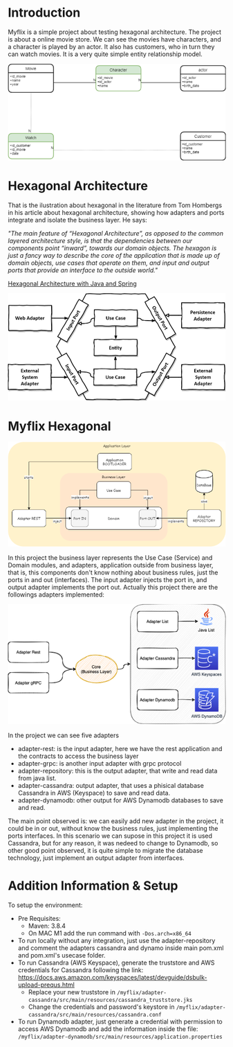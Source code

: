 # **Introduction**

Myflix is a simple project about testing hexagonal architecture.
The project is about a online movie store. We can see the movies have characters, and a character is played by an actor. It also has customers, who in turn they can watch movies.
It is a very quite simple entity relationship model.

![alt text](https://github.com/markoshlima/myflix-hexagonal/blob/main/doc/Entity%20Relatioship%20Model/Entity%20Relatioship%20Model.png?raw=true)

# **Hexagonal Architecture**

That is the ilustration about hexagonal in the literature from Tom Hombergs in his article about hexagonal architecture, showing how adapters and ports integrate and isolate the business layer. He says:

*"The main feature of “Hexagonal Architecture”, as opposed to the common layered architecture style, is that the dependencies between our components point “inward”, towards our domain objects.
The hexagon is just a fancy way to describe the core of the application that is made up of domain objects, use cases that operate on them, and input and output ports that provide an interface to the outside world."*

[Hexagonal Architecture with Java and Spring](https://reflectoring.io/spring-hexagonal/)

![alt text](https://github.com/markoshlima/myflix-hexagonal/blob/main/doc/Product%20Hexagonal%20Architecture/hexagonal-architecture.png?raw=true)

# **Myflix Hexagonal**

![](https://github.com/markoshlima/myflix-hexagonal/blob/main/doc/Product%20Hexagonal%20Architecture/Product%20Hexagonal%20Architecture.png?raw=true)

In this project the business layer represents the Use Case (Service) and Domain modules, and adapters, application outside from business layer, that is, this components don't know nothing about business rules, just the ports in and out (interfaces).
The input adapter injects the port in, and output adapter implements the port out. Actually this project there are the followings adapters implemented:

![](https://github.com/markoshlima/myflix-hexagonal/blob/main/doc/Product%20Hexagonal%20Architecture/Adapters%20Hexagonal.png?raw=true)

In the project we can see five adapters
- adapter-rest: is the input adapter, here we have the rest application and the contracts to access the business layer
- adapter-grpc: is another input adapter with grpc protocol
- adapter-repository: this is the output adapter, that write and read data from java list.
- adapter-cassandra: output adapter, that uses a phisical database Cassandra in AWS (Keyspace) to save and read data.
- adapter-dynamodb: other output for AWS Dynamodb databases to save and read.

The main point observed is: we can easily add new adapter in the project, it could be in or out, without know the business rules, just implementing the ports interfaces.
In this scenario we can supose in this project it is used Cassandra, but for any reason, it was nedeed to change to Dynamodb, so other good point observed, it is quite simple to migrate the database technology, just implement an output adapter from interfaces.

# Addition Information & Setup

To setup the environment:
- Pre Requisites:
    - Maven: 3.8.4
    - On MAC M1 add the run command with `-Dos.arch=x86_64`
- To run locally without any integration, just use the adapter-repository and comment the adapters cassandra and dynamo inside main pom.xml and pom.xml's usecase folder.
- To run Cassandra (AWS Keyspace), generate the truststore and AWS credentials for Cassandra following the link: https://docs.aws.amazon.com/keyspaces/latest/devguide/dsbulk-upload-prequs.html
    - Replace your new truststore in `/myflix/adapter-cassandra/src/main/resources/cassandra_truststore.jks`
    - 	Change the credentials and password's keystore in `/myflix/adapter-cassandra/src/main/resources/cassandra.conf`
- To run Dynamodb adapter, just generate a credential with permission to access AWS Dynamodb and add the information inside the file: `/myflix/adapter-dynamodb/src/main/resources/application.properties`
